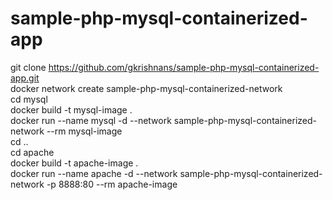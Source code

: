 # sample-php-mysql-containerized-app
git clone https://github.com/gkrishnans/sample-php-mysql-containerized-app.git</br>
docker network create sample-php-mysql-containerized-network</br>
cd mysql</br>
docker build -t mysql-image .</br>
docker run --name mysql -d --network sample-php-mysql-containerized-network --rm mysql-image</br>
cd ..</br>
cd apache</br>
docker build -t apache-image . </br>
docker run --name apache -d --network sample-php-mysql-containerized-network -p 8888:80 --rm apache-image</br></br>



